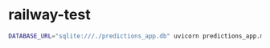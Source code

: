 # railway-test

```bash
DATABASE_URL="sqlite:///./predictions_app.db" uvicorn predictions_app.main:app --reload
```
